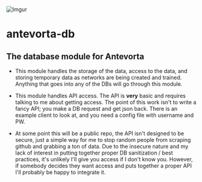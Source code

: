 ![Imgur](https://i.imgur.com/3hmmXTF.jpg=250x250)


# antevorta-db
## The database module for Antevorta

* This module handles the storage of the data, access to the data, and storing temporary data as networks are being created and trained. Anything that goes into any of the DBs will go through this module. 

* This module handles API access. The API is **very** basic and requires talking to me about getting access. The point of this work isn't to write a fancy API; you make a DB request and get json back. There is an example client to look at, and you need a config file with username and PW. 
 
 * At some point this will be a public repo, the API isn't designed to be secure, just a simple way for me to stop random people from scraping github and grabbing a ton of data. Due to the insecure nature and my lack of interest in putting together proper DB sanitization / best practices, it's unlikely I'll give you access if I don't know you. However, if somebody decides they want access and puts together a proper API I'll probably be happy to integrate it. 
 
